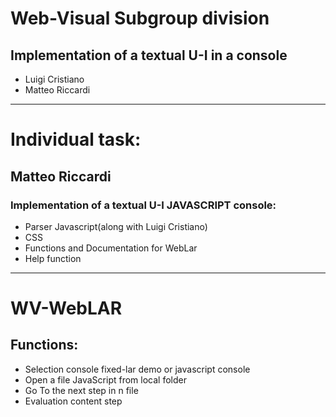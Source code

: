 # Web-Visual Subgroup division
## Implementation of a textual U-I in a console 
- Luigi Cristiano
- Matteo Riccardi

- - -

# Individual task:
## Matteo Riccardi
### Implementation of a textual U-I JAVASCRIPT console:
- Parser  Javascript(along with Luigi Cristiano)
- CSS
- Functions and Documentation for WebLar
- Help function

- - -

# WV-WebLAR

## Functions:
- Selection console fixed-lar demo or javascript console
- Open a file JavaScript from local folder
- Go To the next step in n file
- Evaluation content step

